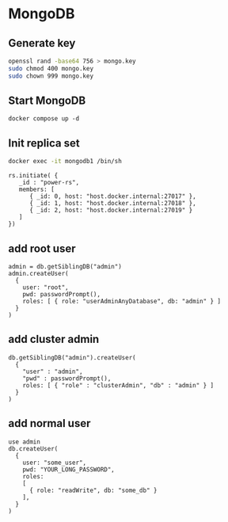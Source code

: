 # MongoDB

## Generate key

```bash
openssl rand -base64 756 > mongo.key
sudo chmod 400 mongo.key
sudo chown 999 mongo.key
```

## Start MongoDB

`docker compose up -d`

## Init replica set

```bash
docker exec -it mongodb1 /bin/sh
```

```mongosh
rs.initiate( {
   _id : "power-rs",
   members: [
      { _id: 0, host: "host.docker.internal:27017" },
      { _id: 1, host: "host.docker.internal:27018" },
      { _id: 2, host: "host.docker.internal:27019" }
   ]
})
```

## add root user

```mongosh
admin = db.getSiblingDB("admin")
admin.createUser(
  {
    user: "root",
    pwd: passwordPrompt(),
    roles: [ { role: "userAdminAnyDatabase", db: "admin" } ]
  }
)
```

## add cluster admin

```mongosh
db.getSiblingDB("admin").createUser(
  {
    "user" : "admin",
    "pwd" : passwordPrompt(),
    roles: [ { "role" : "clusterAdmin", "db" : "admin" } ]
  }
)
```

## add normal user

```mongosh
use admin
db.createUser(
  {
    user: "some_user",
    pwd: "YOUR_LONG_PASSWORD",
    roles:
    [
      { role: "readWrite", db: "some_db" }
    ],
  }
)
```
